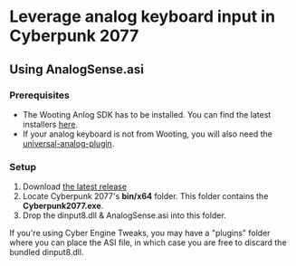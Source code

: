 # Leverage analog keyboard input in Cyberpunk 2077

## Using AnalogSense.asi

### Prerequisites

- The Wooting Anlog SDK has to be installed. You can find the latest installers [here](https://github.com/WootingKb/wooting-analog-sdk/releases).
- If your analog keyboard is not from Wooting, you will also need the [universal-analog-plugin](https://github.com/calamity-inc/universal-analog-plugin).

### Setup

1. Download [the latest release](https://github.com/AnalogSense/AnalogSense.asi/releases/latest/download/x64.zip)
2. Locate Cyberpunk 2077's **bin/x64** folder. This folder contains the **Cyberpunk2077.exe**.
3. Drop the dinput8.dll & AnalogSense.asi into this folder.

If you're using Cyber Engine Tweaks, you may have a "plugins" folder where you can place the ASI file, in which case you are free to discard the bundled dinput8.dll.
